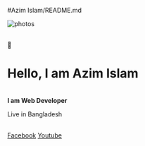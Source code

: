 #Azim Islam/README.md
<p><img src="/image/azim.jpg" alt="photos"/></p><br/>
👋<h1>Hello, I am Azim Islam</h1><br/>
<b>I am Web Developer</b>
<p>Live in Bangladesh<p><br/>
<a href="https://www.facebook.com/smazim.islam.08?mibextid=kFxxJD">Facebook</a> 
  <a href="https://www.youtube.com/@azim703">Youtube</a>
  
